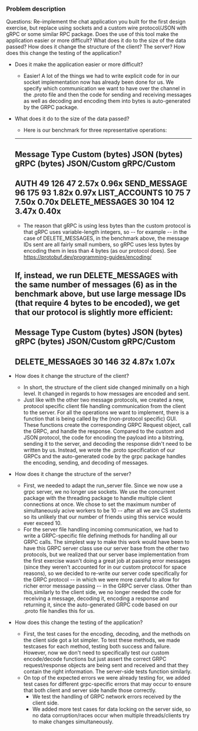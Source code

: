 ### Problem description

Questions: Re-implement the chat application you built for the first design exercise, but replace using sockets and a custom wire protocol/JSON with gRPC or some similar RPC package. Does the use of this tool make the application easier or more difficult? What does it do to the size of the data passed? How does it change the structure of the client? The server? How does this change the testing of the application?

- Does it make the application easier or more difficult?
    - Easier! A lot of the things we had to write explicit code for in our socket implementation now has already been done for us. We specify which communication we want to have over the channel in the .proto file and then the code for sending and receiving messages as well as decoding and encoding them into bytes is auto-generated by the GRPC package. 

- What does it do to the size of the data passed?
    - Here is our benchmark for three representative operations:
    -----------------------------------------------------------------------------------------
    Message Type    Custom (bytes)  JSON (bytes)    gRPC (bytes)    JSON/Custom  gRPC/Custom 
    -----------------------------------------------------------------------------------------
    AUTH            49              126             47              2.57x       0.96x
    SEND_MESSAGE    96              175             93              1.82x       0.97x
    LIST_ACCOUNTS   10              75              7               7.50x       0.70x
    DELETE_MESSAGES 30              104             12              3.47x       0.40x
    -----------------------------------------------------------------------------------------
    - The reason that gRPC is using less bytes than the custom protocol is that gRPC uses variable-length integers, so -- for example -- in the case of DELETE_MESSAGES, in the benchmark above, the message IDs sent are all fairly small numbers, so gRPC uses less bytes by encoding them in less than 4 bytes (as our protocol does). See https://protobuf.dev/programming-guides/encoding/

    If, instead, we run DELETE_MESSAGES with the same number of messages (6) as in the benchmark above, but use large message IDs (that require 4 bytes to be encoded), we get that our protocol is slightly more efficient:
    -----------------------------------------------------------------------------------------
    Message Type    Custom (bytes)  JSON (bytes)    gRPC (bytes)    JSON/Custom  gRPC/Custom 
    -----------------------------------------------------------------------------------------
    DELETE_MESSAGES 30              146             32              4.87x       1.07x
    -----------------------------------------------------------------------------------------

- How does it change the structure of the client?
    - In short, the structure of the client side changed minimally on a high level. It changed in regards to how messages are encoded and sent.
    - Just like with the other two message protocols, we created a new, protocol specific client file handling communication from the client to the server. For all the operations we want to implement, there is a function that is being called by the (non-protocol specific) GUI. These functions create the corresponding GRPC Request object, call the GRPC, and handle the response. Compared to the custom and JSON protocol, the code for encoding the payload into a bitstring, sending it to the server, and decoding the response didn't need to be written by us. Instead, we wrote the .proto specification of our GRPCs and the auto-generated code by the grpc package handles the encoding, sending, and decoding of messages. 

- How does it change the structure of the server?
    - First, we needed to adapt the run_server file. Since we now use a grpc server, we no longer use sockets. We use the concurrent package with the threading package to handle multiple client connections at once. We chose to set the maximum number of simultaneously acive workers to be 10 -- after all we are CS students so its unlikely that our number of friends using this service would ever exceed 10.
    - For the server file handling incoming communication, we had to write a GRPC-specific file defining methods for handling all our GRPC calls. The simplest way to make this work would have been to have this GRPC server class use our server base from the other two protocols, but we realized that our server base implementation from the first exercise wasn't doing a great job at passing error messages (since they weren't accounted for in our custom protocol for space reasons), so we decided to re-write our server code specifically for the GRPC protocol -- in which we were more careful to allow for richer error message passing -- in the GRPC server class. Other than this,similarly to the client side, we no longer needed the code for receiving a message, decoding it, encoding a response and returning it, since the auto-generated GRPC code based on our .proto file handles this for us.

- How does this change the testing of the application?
    - First, the test cases for the encoding, decoding, and the methods on the client side got a lot simpler. To test these methods, we made testcases for each method, testing both success and failure. However, now we don't need to specifically test our custom encode/decode functions but just assert the correct GRPC request/response objects are being sent and received and that they contain the right information. The server-side tests function similarly.
    - On top of the expected errors we were already testing for, we added test cases for different grpc-specific errors that may occur to ensure that both client and server side handle those correctly.
        - We test the handling of GRPC network errors received by the client side.
        - We added more test cases for data locking on the server side, so no data corruption/races occur when multiple threads/clients try to make changes simultaneously.








